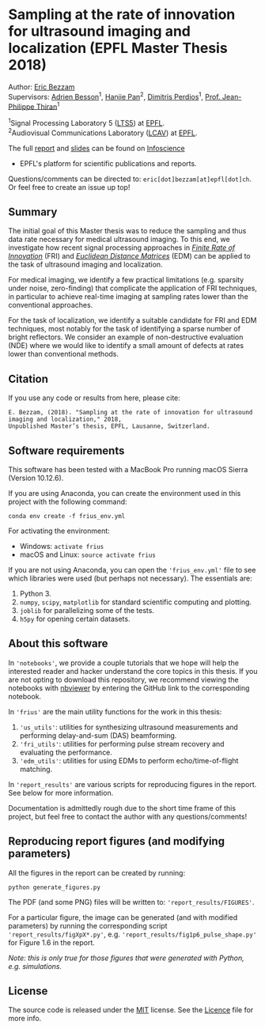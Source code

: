 # Sampling at the rate of innovation for ultrasound imaging and localization (EPFL Master Thesis 2018)

Author: [Eric Bezzam](https://ebezzam.github.io/)  
Supervisors: [Adrien Besson](https://adribesson.github.io/)<sup>1</sup>, 
[Hanjie Pan](https://lcav.epfl.ch/people/hanjie.pan)<sup>2</sup>,
[Dimitris Perdios](https://people.epfl.ch/dimitris.perdios)<sup>1</sup>,
[Prof. Jean-Philippe Thiran](https://lts5www.epfl.ch/thiran.html)<sup>1</sup>

<sup>1</sup>Signal Processing Laboratory 5 ([LTS5](https://lts5www.epfl.ch/)) at [EPFL](http://www.epfl.ch).  
<sup>2</sup>Audiovisual Communications Laboratory ([LCAV](http://lcav.epfl.ch)) at [EPFL](http://www.epfl.ch).

The full [report](https://infoscience.epfl.ch/record/255931/files/bezzam_master_thesis.pdf) and [slides](https://infoscience.epfl.ch/record/255931/files/bezzam_master_thesis_slides.pdf) can be found on [Infoscience](https://infoscience.epfl.ch/record/255931?&ln=en) 
- EPFL's platform for scientific publications and reports.

Questions/comments can be directed to: `eric[dot]bezzam[at]epfl[dot]ch`. Or feel free to create an issue up top!

## Summary

The initial goal of this Master thesis was to reduce the sampling and thus data rate necessary for medical ultrasound imaging.
To this end, we investigate how recent signal processing approaches in [_Finite Rate of Innovation_](https://ieeexplore.ieee.org/document/1003065/) (FRI) and
[_Euclidean Distance Matrices_](https://ieeexplore.ieee.org/document/7298562/) (EDM) can be applied to the task of ultrasound imaging and localization. 

For medical imaging, we identify a few practical limitations (e.g. sparsity under noise, zero-finding) that 
complicate the application of FRI techniques, in particular to achieve real-time imaging at sampling rates lower than 
the conventional approaches.

For the task of localization, we identify a suitable candidate for FRI and EDM techniques, most notably for the task of 
identifying a sparse number of bright reflectors. We consider an example of non-destructive evaluation (NDE) 
where we would like to identify a small amount of defects at rates lower than conventional methods.

## Citation

If you use any code or results from here, please cite:

    E. Bezzam, (2018). "Sampling at the rate of innovation for ultrasound imaging and localization," 2018,
    Unpublished Master’s thesis, EPFL, Lausanne, Switzerland.
     
    
## Software requirements

This software has been tested with a MacBook Pro running macOS Sierra (Version 10.12.6).

If you are using Anaconda, you can create the 
environment used in this project with the following command:

```
conda env create -f frius_env.yml
```

For activating the environment:
* Windows: `activate frius`
* macOS and Linux: `source activate frius`

If you are not using Anaconda, you can open the `'frius_env.yml'` file to 
see which libraries were used (but perhaps not necessary). The essentials are:

1. Python 3.
2. `numpy`, `scipy`, `matplotlib` for standard scientific computing and plotting.
3. `joblib` for parallelizing some of the tests.
4.  `h5py` for opening certain datasets.

## About this software

In `'notebooks'`, we provide a couple tutorials that we hope will help the interested 
reader and hacker understand the core topics in this thesis. If you are not opting
to download this repository, we recommend viewing the notebooks with 
[nbviewer](http://nbviewer.jupyter.org/) by entering the GitHub link to the 
corresponding notebook. 

In `'frius'` are the main utility functions for the work in this thesis:
1. `'us_utils'`: utilities for synthesizing ultrasound measurements and performing
delay-and-sum (DAS) beamforming.
2. `'fri_utils'`: utilities for performing pulse stream recovery and evaluating the
performance.
3. `'edm_utils'`: utilities for using EDMs to perform echo/time-of-flight matching.

In `'report_results'` are various scripts for reproducing figures in the report. See
below for more information.

Documentation is admittedly rough due to the short time frame of this project, but feel
free to contact the author with any questions/comments!

## Reproducing report figures (and modifying parameters)

All the figures in the report can be created by running:

```
python generate_figures.py
```

The PDF (and some PNG) files will be written to: `'report_results/FIGURES'`.

For a particular figure, the image can be generated (and with modified
parameters) by running the corresponding script 
`'report_results/figXpX*.py'`, e.g. 
`'report_results/fig1p6_pulse_shape.py'` for Figure 1.6 in the report.

_Note: this is only true for those figures that were generated with Python, e.g.
simulations._

## License

The source code is released under the [MIT](https://opensource.org/licenses/MIT) license. See the [Licence](https://github.com/ebezzam/frius/blob/master/LICENSE)
file for more info.



